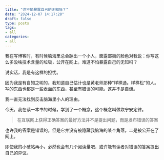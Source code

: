 ```yaml
---
title: "你不怕暴露自己的无知吗？"
date: "2024-12-07 14:17:28"
draft: false
type: posts
tags:
- all
categories:
- all
---
```


我在写博客时，有时候脑海里总会蹦出一个小人，面露鄙夷的脸色对我说：你写这么多没啥技术含量的垃圾，公开在网上，难道不怕暴露自己的无知吗？

说实话，我是有这样的担忧。

因为我是有自知之明的，我知道自己估计也是黄老师那种"样样通，样样松"的人。 写的东西也都是一些表面的东西，甚至有错误的可能。这并不是自谦。

我一直无法找到反击脑海里小人的理由。

今天，我在读一本书的时候，学到了一个概念，这个概念叫做坎宁安定律。

> 在互联网上获得正确答案的最好方法并不是提出问题，而是发布错误的答案

也许我的答案是错误的，但是它并没有被隐藏我脑海的某个角落，二是被公开在了网上。 

即使我的小破站再小，必然也会有几个阅读量吧，或许能有读者对错误的答案提出自己的异议。

